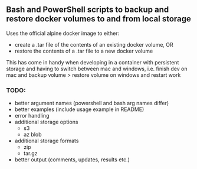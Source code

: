 ## Bash and PowerShell scripts to backup and restore docker volumes to and from local storage

Uses the official alpine docker image to either:
- create a .tar file of the contents of an existing docker volume, OR
- restore the contents of a .tar file to a new docker volume

This has come in handy when developing in a container with persistent storage and having to switch between mac and windows, i.e. finish dev on mac and backup volume > restore volume on windows and restart work 

### TODO:
* better argument names (powershell and bash arg names differ)
* better examples (include usage example in README)
* error handling
* additional storage options
    * s3
    * az blob
* additional storage formats
    * zip
    * tar.gz
* better output (comments, updates, results etc.)
    